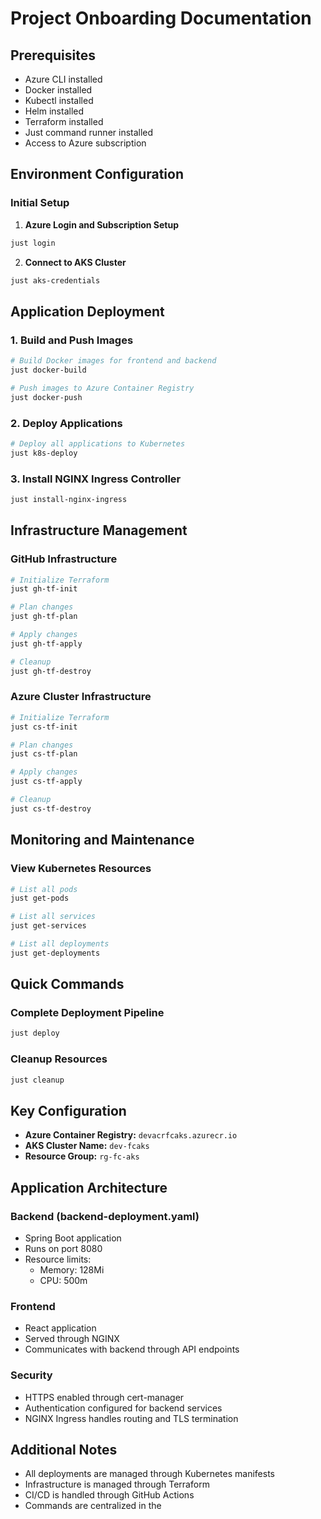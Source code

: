# Project Onboarding Documentation

## Prerequisites

- Azure CLI installed
- Docker installed
- Kubectl installed
- Helm installed
- Terraform installed
- Just command runner installed
- Access to Azure subscription

## Environment Configuration

### Initial Setup

1. **Azure Login and Subscription Setup**

```sh
just login
```

2. **Connect to AKS Cluster**

```sh
just aks-credentials
```

## Application Deployment

### 1. Build and Push Images

```sh
# Build Docker images for frontend and backend
just docker-build

# Push images to Azure Container Registry
just docker-push
```

### 2. Deploy Applications

```sh
# Deploy all applications to Kubernetes
just k8s-deploy
```

### 3. Install NGINX Ingress Controller

```sh
just install-nginx-ingress
```

## Infrastructure Management

### GitHub Infrastructure

```sh
# Initialize Terraform
just gh-tf-init

# Plan changes
just gh-tf-plan

# Apply changes
just gh-tf-apply

# Cleanup
just gh-tf-destroy
```

### Azure Cluster Infrastructure

```sh
# Initialize Terraform
just cs-tf-init

# Plan changes
just cs-tf-plan

# Apply changes
just cs-tf-apply

# Cleanup
just cs-tf-destroy
```

## Monitoring and Maintenance

### View Kubernetes Resources

```sh
# List all pods
just get-pods

# List all services
just get-services

# List all deployments
just get-deployments
```

## Quick Commands

### Complete Deployment Pipeline

```sh
just deploy
```

### Cleanup Resources

```sh
just cleanup
```

## Key Configuration

- **Azure Container Registry:** `devacrfcaks.azurecr.io`
- **AKS Cluster Name:** `dev-fcaks`
- **Resource Group:** `rg-fc-aks`

## Application Architecture

### Backend (backend-deployment.yaml)

- Spring Boot application
- Runs on port 8080
- Resource limits:
  - Memory: 128Mi
  - CPU: 500m

### Frontend

- React application
- Served through NGINX
- Communicates with backend through API endpoints

### Security

- HTTPS enabled through cert-manager
- Authentication configured for backend services
- NGINX Ingress handles routing and TLS termination

## Additional Notes

- All deployments are managed through Kubernetes manifests
- Infrastructure is managed through Terraform
- CI/CD is handled through GitHub Actions
- Commands are centralized in the
